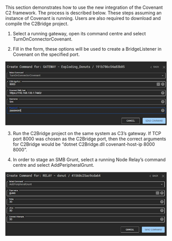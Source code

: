 This section demonstrates how to use the new integration of the Covenant C2 framework. The process is described below. These steps assuming an instance of Covenant is running. Users are also required to download and compile the C2Bridge project.

1. Select a running gateway, open its command centre and select TurnOnConnectorCovenant.

2. Fill in the form, these options will be used to create a BridgeListener in Covenant on the specified port.

<img src="./UsageImages/figure1.png"/>

3. Run the C2Bridge project on the same system as C3’s gateway. If TCP port 8000 was chosen as the C2Bridge port, then the correct arguments for C2Bridge would be “dotnet C2Bridge.dll covenant-host-ip 8000 8000”.

4. In order to stage an SMB Grunt, select a running Node Relay’s command centre and select AddPeripheralGrunt. 

<img src="UsageImages/figure2.png"/>



